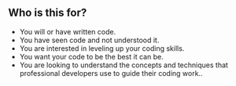 ## Who is this for?
  - You will or have written code. <!-- .element: class="fragment" data-fragment-index="1" -->
  - You have seen code and not understood it. <!-- .element: class="fragment" data-fragment-index="2" -->
  - You are interested in leveling up your coding skills. <!-- .element: class="fragment" data-fragment-index="3" -->
  - You want your code to be the best it can be. <!-- .element: class="fragment" data-fragment-index="4" -->
  - You are looking to understand the concepts and techniques that professional developers use to guide their coding work..  <!-- .element: class="fragment" data-fragment-index="5" -->
